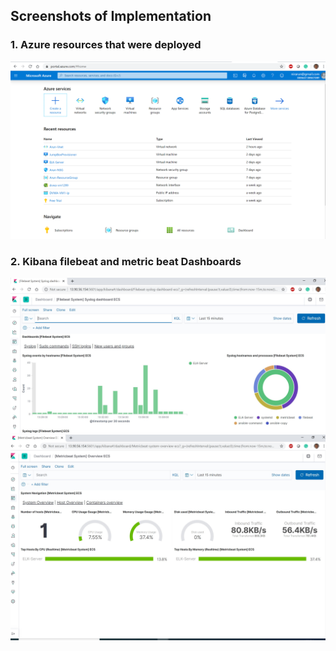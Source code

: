 ## Screenshots of Implementation

### 1. Azure resources that were deployed
![Filebeat](https://github.com/anirmal08/Automated-ELK-Stack-Deployment/blob/master/Azure-ELK-Server-Project/images/Azure%20resources.png)

### 2. Kibana filebeat and metric beat Dashboards
![Filebeat Kibana](https://github.com/anirmal08/Automated-ELK-Stack-Deployment/blob/master/Azure-ELK-Server-Project/images/Filebeat.png)
![Metricbeat Kibana](https://github.com/anirmal08/Automated-ELK-Stack-Deployment/blob/master/Azure-ELK-Server-Project/images/Metricbeat.png)
